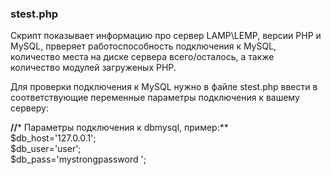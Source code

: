 ### stest.php
Скрипт показывает информацию про сервер LAMP\LEMP, версии PHP и MySQL, прверяет работоспособность подключения к MySQL, количество места на диске сервера всего/осталось, а также количество модулей загруженых PHP.

Для проверки подключения к MySQL нужно в файле stest.php ввести в соответствующие переменные параметры подключения к вашему серверу:

**//*** Параметры подключения к dbmysql, пример:**   
$db_host='127.0.0.1';   
$db_user='user';   
$db_pass='mystrongpassword ';   

